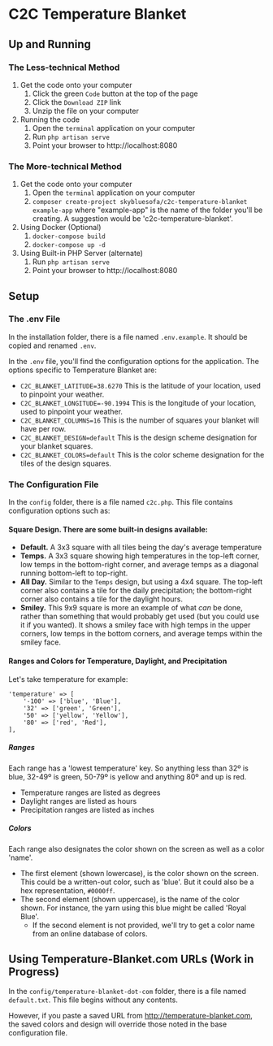 # C2C Temperature Blanket

## Up and Running

### The Less-technical Method

1. Get the code onto your computer
    1. Click the green `Code` button at the top of the page
    2. Click the `Download ZIP` link
    3. Unzip the file on your computer
2. Running the code
    1. Open the `terminal` application on your computer
    2. Run `php artisan serve`
    3. Point your browser to http://localhost:8080

### The More-technical Method

1. Get the code onto your computer
    1. Open the `terminal` application on your computer
    2. `composer create-project skybluesofa/c2c-temperature-blanket example-app` where "example-app" is the name of the folder you'll be creating. A suggestion would be 'c2c-temperature-blanket'.
2. Using Docker (Optional)
    1. `docker-compose build`
    2. `docker-compose up -d`
3. Using Built-in PHP Server (alternate)
    1. Run `php artisan serve`
    3. Point your browser to http://localhost:8080

## Setup

### The .env File

In the installation folder, there is a file named `.env.example`. It should be copied and renamed `.env`.

In the `.env` file, you'll find the configuration options for the application. The options specific to Temperature Blanket are:

- `C2C_BLANKET_LATITUDE=38.6270` This is the latitude of your location, used to pinpoint your weather.
- `C2C_BLANKET_LONGITUDE=-90.1994` This is the longitude of your location, used to pinpoint your weather.
- `C2C_BLANKET_COLUMNS=16` This is the number of squares your blanket will have per row.
- `C2C_BLANKET_DESIGN=default` This is the design scheme designation for your blanket squares.
- `C2C_BLANKET_COLORS=default` This is the color scheme designation for the tiles of the design squares.

### The Configuration File

In the `config` folder, there is a file named `c2c.php`. This file contains configuration options such as:

#### Square Design. There are some built-in designs available:
- **Default.** A 3x3 square with all tiles being the day's average temperature
- **Temps.** A 3x3 square showing high temperatures in the top-left corner, low temps in the bottom-right corner, and average temps as a diagonal running bottom-left to top-right.
- **All Day.** Similar to the `Temps` design, but using a 4x4 square. The top-left corner also contains a tile for the daily precipitation; the bottom-right corner also contains a tile for the daylight hours.
- **Smiley.** This 9x9 square is more an example of what _can_ be done, rather than something that would probably get used (but you could use it if you wanted). It shows a smiley face with high temps in the upper corners, low temps in the bottom corners, and average temps within the smiley face.

#### Ranges and Colors for Temperature, Daylight, and Precipitation

Let's take temperature for example:

```
'temperature' => [
    '-100' => ['blue', 'Blue'],
    '32' => ['green', 'Green'],
    '50' => ['yellow', 'Yellow'],
    '80' => ['red', 'Red'],
],
```

##### Ranges

Each range has a 'lowest temperature' key. So anything less than 32º is blue, 32-49º is green, 50-79º is yellow and anything 80º and up is red.

- Temperature ranges are listed as degrees
- Daylight ranges are listed as hours
- Precipitation ranges are listed as inches

##### Colors

Each range also designates the color shown on the screen as well as a color 'name'.

- The first element (shown lowercase), is the color shown on the screen. This could be a written-out color, such as 'blue'. But it could also be a hex representation, `#0000ff`.
- The second element (shown uppercase), is the name of the color shown. For instance, the yarn using this blue might be called 'Royal Blue'.
    - If the second element is not provided, we'll try to get a color name from an online database of colors.

## Using Temperature-Blanket.com URLs (Work in Progress)

In the `config/temperature-blanket-dot-com` folder, there is a file named `default.txt`. This file begins without any contents.

However, if you paste a saved URL from http://temperature-blanket.com, the saved colors and design will override those noted in the base configuration file.